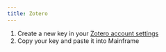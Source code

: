 ```yaml
---
title: Zotero
---
```


1. Create a new key in your [Zotero account settings](https://www.zotero.org/settings/keys/new)
2. Copy your key and paste it into Mainframe
